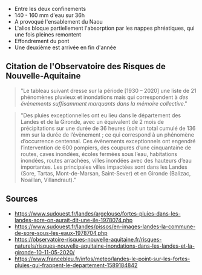- Entre les deux confinements
- 140 - 160 mm d'eau sur 36h
- A provoqué l'ensablement du Naou
- L'alios bloque partiellement l'absorption par les nappes phréatiques, qui une fois pleines remontent
- Effondrement du pont
- Une deuxième est arrivée en fin d'année

## Citation de l'Observatoire des Risques de Nouvelle-Aquitaine

> "Le tableau suivant dresse sur la période [1930 – 2020] une liste de 21 phénomènes pluvieux et inondations mais qui correspondent à *des évènements suffisamment marquants dans la mémoire collective*."

> "Des pluies exceptionnelles ont eu lieu dans le département des Landes et de la Gironde, avec un équivalent de 2 mois de précipitations sur une durée de 36 heures (soit un total cumulé de 136 mm sur la durée de l’évènement ; ce qui correspond à un phénomène d’occurrence centennal. Ces évènements exceptionnels ont engendré l’intervention de 600 pompiers, des coupures d’une cinquantaine de routes, caves inondées, écoles fermées sous l’eau, habitations inondées, routes arrachées, villes inondées avec des hauteurs d’eau importantes. Les principales villes impactées sont dans les Landes (Sore, Tartas, Mont-de-Marsan, Saint-Sever) et en Gironde (Balizac, Noaillan, Villandraut)."
## Sources 

- https://www.sudouest.fr/landes/argelouse/fortes-pluies-dans-les-landes-sore-on-aurait-dit-une-ile-1978074.php
- https://www.sudouest.fr/landes/pissos/en-images-landes-la-commune-de-sore-sous-les-eaux-1978704.php
- https://observatoire-risques-nouvelle-aquitaine.fr/risques-naturels/risques-nouvelle-aquitaine-inondations-dans-les-landes-et-la-gironde-10-11-05-2020/
- https://www.francebleu.fr/infos/meteo/landes-le-point-sur-les-fortes-pluies-qui-frappent-le-departement-1589184842